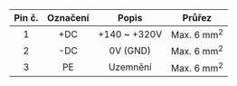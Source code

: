 | **Pin č.** | **Označení** | **Popis** | **Průřez** |
| :---: | :---: | :---: | :---: |
| 1 | +DC | +140 ~ +320V | Max. 6 mm<sup>2</sup> |
| 2 | -DC | 0V (GND) | Max. 6 mm<sup>2</sup> |
| 3 | PE | Uzemnění | Max. 6 mm<sup>2</sup> |
